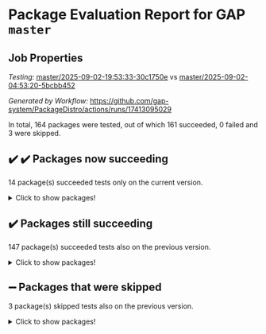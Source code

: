 # Package Evaluation Report for GAP `master`

## Job Properties

*Testing:* [master/2025-09-02-19:53:33-30c1750e](https://github.com/gap-system/PackageDistro/blob/data/reports/master/2025-09-02-19:53:33-30c1750e) vs [master/2025-09-02-04:53:20-5bcbb452](https://github.com/gap-system/PackageDistro/blob/data/reports/master/2025-09-02-04:53:20-5bcbb452)

*Generated by Workflow:* https://github.com/gap-system/PackageDistro/actions/runs/17413095029

In total, 164 packages were tested, out of which 161 succeeded, 0 failed and 3 were skipped.

## :heavy_check_mark: :heavy_check_mark: Packages now succeeding

14 package(s) succeeded tests only on the current version.
<details><summary>Click to show packages!</summary>

- atlasrep 2.1.9 [(success)](https://github.com/gap-system/PackageDistro/actions/runs/17413095029/job/49437146265) vs atlasrep 2.1.9 [(failure)](https://github.com/gap-system/PackageDistro/actions/runs/17391505449/job/49370536281)
- corefreesub 0.6 [(success)](https://github.com/gap-system/PackageDistro/actions/runs/17413095029/job/49437146279) vs corefreesub 0.6 [(failure)](https://github.com/gap-system/PackageDistro/actions/runs/17391505449/job/49370536282)
- ctbllib 1.3.11 [(success)](https://github.com/gap-system/PackageDistro/actions/runs/17413095029/job/49437146361) vs ctbllib 1.3.11 [(failure)](https://github.com/gap-system/PackageDistro/actions/runs/17391505449/job/49370536294)
- cubefree 1.21 [(success)](https://github.com/gap-system/PackageDistro/actions/runs/17413095029/job/49437146364) vs cubefree 1.21 [(failure)](https://github.com/gap-system/PackageDistro/actions/runs/17391505449/job/49370536296)
- grpconst 2.6.5 [(success)](https://github.com/gap-system/PackageDistro/actions/runs/17413095029/job/49437146389) vs grpconst 2.6.5 [(failure)](https://github.com/gap-system/PackageDistro/actions/runs/17391505449/job/49370536352)
- lins 0.9 [(success)](https://github.com/gap-system/PackageDistro/actions/runs/17413095029/job/49437146521) vs lins 0.9 [(failure)](https://github.com/gap-system/PackageDistro/actions/runs/17391505449/job/49370536389)
- majoranaalgebras 1.5.2 [(success)](https://github.com/gap-system/PackageDistro/actions/runs/17413095029/job/49437146494) vs majoranaalgebras 1.5.2 [(failure)](https://github.com/gap-system/PackageDistro/actions/runs/17391505449/job/49370536409)
- orb 5.0.1 [(success)](https://github.com/gap-system/PackageDistro/actions/runs/17413095029/job/49437146544) vs orb 5.0.1 [(failure)](https://github.com/gap-system/PackageDistro/actions/runs/17391505449/job/49370536431)
- packagemanager 1.6.3 [(success)](https://github.com/gap-system/PackageDistro/actions/runs/17413095029/job/49437146561) vs packagemanager 1.6.3 [(failure)](https://github.com/gap-system/PackageDistro/actions/runs/17391505449/job/49370536440)
- recog 1.4.4 [(success)](https://github.com/gap-system/PackageDistro/actions/runs/17413095029/job/49437146642) vs recog 1.4.4 [(failure)](https://github.com/gap-system/PackageDistro/actions/runs/17391505449/job/49370536485)
- semigroups 5.5.4 [(success)](https://github.com/gap-system/PackageDistro/actions/runs/17413095029/job/49437146595) vs semigroups 5.5.4 [(failure)](https://github.com/gap-system/PackageDistro/actions/runs/17391505449/job/49370536498)
- utils 0.91 [(success)](https://github.com/gap-system/PackageDistro/actions/runs/17413095029/job/49437146734) vs utils 0.91 [(failure)](https://github.com/gap-system/PackageDistro/actions/runs/17391505449/job/49370536499)
- wedderga 4.11.1 [(success)](https://github.com/gap-system/PackageDistro/actions/runs/17413095029/job/49437146719) vs wedderga 4.11.1 [(failure)](https://github.com/gap-system/PackageDistro/actions/runs/17391505449/job/49370536515)
- xmod 2.95 [(success)](https://github.com/gap-system/PackageDistro/actions/runs/17413095029/job/49437146732) vs xmod 2.95 [(failure)](https://github.com/gap-system/PackageDistro/actions/runs/17391505449/job/49370536507)
</details>

## :heavy_check_mark: Packages still succeeding

147 package(s) succeeded tests also on the previous version.
<details><summary>Click to show packages!</summary>

- 4ti2interface 2024.11-01 [(success)](https://github.com/gap-system/PackageDistro/actions/runs/17413095029/job/49437146239)
- ace 5.7.0 [(success)](https://github.com/gap-system/PackageDistro/actions/runs/17413095029/job/49437146246)
- aclib 1.3.3 [(success)](https://github.com/gap-system/PackageDistro/actions/runs/17413095029/job/49437146247)
- agt 0.3.1 [(success)](https://github.com/gap-system/PackageDistro/actions/runs/17413095029/job/49437146749)
- alco 1.1.1 [(success)](https://github.com/gap-system/PackageDistro/actions/runs/17413095029/job/49437146244)
- alnuth 3.2.1 [(success)](https://github.com/gap-system/PackageDistro/actions/runs/17413095029/job/49437146238)
- anupq 3.3.2 [(success)](https://github.com/gap-system/PackageDistro/actions/runs/17413095029/job/49437146256)
- autodoc 2025.05.09 [(success)](https://github.com/gap-system/PackageDistro/actions/runs/17413095029/job/49437146257)
- automata 1.16 [(success)](https://github.com/gap-system/PackageDistro/actions/runs/17413095029/job/49437146277)
- automgrp 1.3.3 [(success)](https://github.com/gap-system/PackageDistro/actions/runs/17413095029/job/49437146243)
- autpgrp 1.11.1 [(success)](https://github.com/gap-system/PackageDistro/actions/runs/17413095029/job/49437146274)
- cap 2025.08-03 [(success)](https://github.com/gap-system/PackageDistro/actions/runs/17413095029/job/49437146272)
- caratinterface 2.3.7 [(success)](https://github.com/gap-system/PackageDistro/actions/runs/17413095029/job/49437146268)
- cddinterface 2025.06.24 [(success)](https://github.com/gap-system/PackageDistro/actions/runs/17413095029/job/49437146285)
- circle 1.6.6 [(success)](https://github.com/gap-system/PackageDistro/actions/runs/17413095029/job/49437146291)
- classicpres 1.22 [(success)](https://github.com/gap-system/PackageDistro/actions/runs/17413095029/job/49437146264)
- cohomolo 1.6.11 [(success)](https://github.com/gap-system/PackageDistro/actions/runs/17413095029/job/49437146260)
- congruence 1.2.7 [(success)](https://github.com/gap-system/PackageDistro/actions/runs/17413095029/job/49437146278)
- corelg 1.57 [(success)](https://github.com/gap-system/PackageDistro/actions/runs/17413095029/job/49437146377)
- crime 1.6 [(success)](https://github.com/gap-system/PackageDistro/actions/runs/17413095029/job/49437146281)
- crisp 1.4.8 [(success)](https://github.com/gap-system/PackageDistro/actions/runs/17413095029/job/49437146311)
- crypting 0.10.6 [(success)](https://github.com/gap-system/PackageDistro/actions/runs/17413095029/job/49437146309)
- cryst 4.1.29 [(success)](https://github.com/gap-system/PackageDistro/actions/runs/17413095029/job/49437146401)
- crystcat 1.1.10 [(success)](https://github.com/gap-system/PackageDistro/actions/runs/17413095029/job/49437146345)
- curlinterface 2.4.2 [(success)](https://github.com/gap-system/PackageDistro/actions/runs/17413095029/job/49437146362)
- cvec 2.8.4 [(success)](https://github.com/gap-system/PackageDistro/actions/runs/17413095029/job/49437146436)
- datastructures 0.3.3 [(success)](https://github.com/gap-system/PackageDistro/actions/runs/17413095029/job/49437146336)
- deepthought 1.0.9 [(success)](https://github.com/gap-system/PackageDistro/actions/runs/17413095029/job/49437146366)
- design 1.8.2 [(success)](https://github.com/gap-system/PackageDistro/actions/runs/17413095029/job/49437146352)
- difsets 2.3.1 [(success)](https://github.com/gap-system/PackageDistro/actions/runs/17413095029/job/49437146356)
- digraphs 1.12.0 [(success)](https://github.com/gap-system/PackageDistro/actions/runs/17413095029/job/49437146343)
- edim 1.3.8 [(success)](https://github.com/gap-system/PackageDistro/actions/runs/17413095029/job/49437146337)
- example 4.4.1 [(success)](https://github.com/gap-system/PackageDistro/actions/runs/17413095029/job/49437146369)
- examplesforhomalg 2023.10-01 [(success)](https://github.com/gap-system/PackageDistro/actions/runs/17413095029/job/49437146374)
- factint 1.6.3 [(success)](https://github.com/gap-system/PackageDistro/actions/runs/17413095029/job/49437146359)
- ferret 1.0.14 [(success)](https://github.com/gap-system/PackageDistro/actions/runs/17413095029/job/49437146347)
- fga 1.5.0 [(success)](https://github.com/gap-system/PackageDistro/actions/runs/17413095029/job/49437146482)
- fining 1.5.6 [(success)](https://github.com/gap-system/PackageDistro/actions/runs/17413095029/job/49437146329)
- float 1.0.9 [(success)](https://github.com/gap-system/PackageDistro/actions/runs/17413095029/job/49437146339)
- format 1.4.4 [(success)](https://github.com/gap-system/PackageDistro/actions/runs/17413095029/job/49437146346)
- forms 1.2.13 [(success)](https://github.com/gap-system/PackageDistro/actions/runs/17413095029/job/49437146379)
- fplsa 1.2.7 [(success)](https://github.com/gap-system/PackageDistro/actions/runs/17413095029/job/49437146354)
- fr 2.4.13 [(success)](https://github.com/gap-system/PackageDistro/actions/runs/17413095029/job/49437146351)
- francy 2.0.3 [(success)](https://github.com/gap-system/PackageDistro/actions/runs/17413095029/job/49437146372)
- fwtree 1.3 [(success)](https://github.com/gap-system/PackageDistro/actions/runs/17413095029/job/49437146388)
- gapdoc 1.6.7 [(success)](https://github.com/gap-system/PackageDistro/actions/runs/17413095029/job/49437146392)
- gauss 2024.11-01 [(success)](https://github.com/gap-system/PackageDistro/actions/runs/17413095029/job/49437146429)
- gaussforhomalg 2024.08-01 [(success)](https://github.com/gap-system/PackageDistro/actions/runs/17413095029/job/49437146380)
- gbnp 1.1.0 [(success)](https://github.com/gap-system/PackageDistro/actions/runs/17413095029/job/49437146404)
- generalizedmorphismsforcap 2025.08-01 [(success)](https://github.com/gap-system/PackageDistro/actions/runs/17413095029/job/49437146394)
- genss 1.6.9 [(success)](https://github.com/gap-system/PackageDistro/actions/runs/17413095029/job/49437146428)
- gradedmodules 2024.12-01 [(success)](https://github.com/gap-system/PackageDistro/actions/runs/17413095029/job/49437146417)
- gradedringforhomalg 2024.07-01 [(success)](https://github.com/gap-system/PackageDistro/actions/runs/17413095029/job/49437146396)
- grape 4.9.2 [(success)](https://github.com/gap-system/PackageDistro/actions/runs/17413095029/job/49437146402)
- groupoids 1.78 [(success)](https://github.com/gap-system/PackageDistro/actions/runs/17413095029/job/49437146384)
- guarana 0.96.3 [(success)](https://github.com/gap-system/PackageDistro/actions/runs/17413095029/job/49437146419)
- guava 3.20 [(success)](https://github.com/gap-system/PackageDistro/actions/runs/17413095029/job/49437146411)
- hap 1.70 [(success)](https://github.com/gap-system/PackageDistro/actions/runs/17413095029/job/49437146433)
- hapcryst 0.1.15 [(success)](https://github.com/gap-system/PackageDistro/actions/runs/17413095029/job/49437146446)
- hecke 1.5.4 [(success)](https://github.com/gap-system/PackageDistro/actions/runs/17413095029/job/49437146438)
- help 4.0 [(success)](https://github.com/gap-system/PackageDistro/actions/runs/17413095029/job/49437146460)
- homalg 2024.01-01 [(success)](https://github.com/gap-system/PackageDistro/actions/runs/17413095029/job/49437146435)
- homalgtocas 2023.11-01 [(success)](https://github.com/gap-system/PackageDistro/actions/runs/17413095029/job/49437146443)
- ibnp 0.16 [(success)](https://github.com/gap-system/PackageDistro/actions/runs/17413095029/job/49437146468)
- idrel 2.48 [(success)](https://github.com/gap-system/PackageDistro/actions/runs/17413095029/job/49437146464)
- images 1.3.3 [(success)](https://github.com/gap-system/PackageDistro/actions/runs/17413095029/job/49437146455)
- inducereduce 1.1 [(success)](https://github.com/gap-system/PackageDistro/actions/runs/17413095029/job/49437146450)
- intpic 0.4.0 [(success)](https://github.com/gap-system/PackageDistro/actions/runs/17413095029/job/49437146456)
- io 4.9.3 [(success)](https://github.com/gap-system/PackageDistro/actions/runs/17413095029/job/49437146463)
- io_forhomalg 2023.02-04 [(success)](https://github.com/gap-system/PackageDistro/actions/runs/17413095029/job/49437146480)
- irredsol 1.4.4 [(success)](https://github.com/gap-system/PackageDistro/actions/runs/17413095029/job/49437146465)
- json 2.2.3 [(success)](https://github.com/gap-system/PackageDistro/actions/runs/17413095029/job/49437146469)
- jupyterkernel 1.5.1 [(success)](https://github.com/gap-system/PackageDistro/actions/runs/17413095029/job/49437146505)
- jupyterviz 1.5.6 [(success)](https://github.com/gap-system/PackageDistro/actions/runs/17413095029/job/49437146487)
- kan 1.37 [(success)](https://github.com/gap-system/PackageDistro/actions/runs/17413095029/job/49437146606)
- kbmag 1.5.11 [(success)](https://github.com/gap-system/PackageDistro/actions/runs/17413095029/job/49437146497)
- laguna 3.9.7 [(success)](https://github.com/gap-system/PackageDistro/actions/runs/17413095029/job/49437146502)
- liealgdb 2.2.1 [(success)](https://github.com/gap-system/PackageDistro/actions/runs/17413095029/job/49437146529)
- liepring 2.9.1 [(success)](https://github.com/gap-system/PackageDistro/actions/runs/17413095029/job/49437146513)
- liering 2.4.2 [(success)](https://github.com/gap-system/PackageDistro/actions/runs/17413095029/job/49437146493)
- linearalgebraforcap 2025.08-02 [(success)](https://github.com/gap-system/PackageDistro/actions/runs/17413095029/job/49437146507)
- localizeringforhomalg 2023.10-01 [(success)](https://github.com/gap-system/PackageDistro/actions/runs/17413095029/job/49437146498)
- loops 3.4.4 [(success)](https://github.com/gap-system/PackageDistro/actions/runs/17413095029/job/49437146525)
- lpres 1.1.1 [(success)](https://github.com/gap-system/PackageDistro/actions/runs/17413095029/job/49437146649)
- mapclass 1.4.6 [(success)](https://github.com/gap-system/PackageDistro/actions/runs/17413095029/job/49437146490)
- matgrp 0.72 [(success)](https://github.com/gap-system/PackageDistro/actions/runs/17413095029/job/49437146510)
- matricesforhomalg 2025.08-01 [(success)](https://github.com/gap-system/PackageDistro/actions/runs/17413095029/job/49437146501)
- modisom 3.0.0 [(success)](https://github.com/gap-system/PackageDistro/actions/runs/17413095029/job/49437146562)
- modulepresentationsforcap 2025.08-02 [(success)](https://github.com/gap-system/PackageDistro/actions/runs/17413095029/job/49437146524)
- modules 2024.12-01 [(success)](https://github.com/gap-system/PackageDistro/actions/runs/17413095029/job/49437146554)
- monoidalcategories 2025.08-02 [(success)](https://github.com/gap-system/PackageDistro/actions/runs/17413095029/job/49437146540)
- nconvex 2024.12-01 [(success)](https://github.com/gap-system/PackageDistro/actions/runs/17413095029/job/49437146542)
- nilmat 1.4.2 [(success)](https://github.com/gap-system/PackageDistro/actions/runs/17413095029/job/49437146560)
- nock 1.5 [(success)](https://github.com/gap-system/PackageDistro/actions/runs/17413095029/job/49437146541)
- normalizinterface 1.4.1 [(success)](https://github.com/gap-system/PackageDistro/actions/runs/17413095029/job/49437146563)
- nq 2.5.11 [(success)](https://github.com/gap-system/PackageDistro/actions/runs/17413095029/job/49437146536)
- numericalsgps 1.4.0 [(success)](https://github.com/gap-system/PackageDistro/actions/runs/17413095029/job/49437146556)
- openmath 11.5.3 [(success)](https://github.com/gap-system/PackageDistro/actions/runs/17413095029/job/49437146566)
- patternclass 2.4.5 [(success)](https://github.com/gap-system/PackageDistro/actions/runs/17413095029/job/49437146576)
- permut 2.0.5 [(success)](https://github.com/gap-system/PackageDistro/actions/runs/17413095029/job/49437146553)
- polenta 1.3.11 [(success)](https://github.com/gap-system/PackageDistro/actions/runs/17413095029/job/49437146526)
- polycyclic 2.17 [(success)](https://github.com/gap-system/PackageDistro/actions/runs/17413095029/job/49437146534)
- polymaking 0.8.7 [(success)](https://github.com/gap-system/PackageDistro/actions/runs/17413095029/job/49437146552)
- primgrp 4.0.0 [(success)](https://github.com/gap-system/PackageDistro/actions/runs/17413095029/job/49437146550)
- profiling 2.6.2 [(success)](https://github.com/gap-system/PackageDistro/actions/runs/17413095029/job/49437146584)
- qdistrnd 0.9.5 [(success)](https://github.com/gap-system/PackageDistro/actions/runs/17413095029/job/49437146653)
- qpa 1.35 [(success)](https://github.com/gap-system/PackageDistro/actions/runs/17413095029/job/49437146583)
- quagroup 1.8.4 [(success)](https://github.com/gap-system/PackageDistro/actions/runs/17413095029/job/49437146572)
- radiroot 2.9 [(success)](https://github.com/gap-system/PackageDistro/actions/runs/17413095029/job/49437146604)
- rcwa 4.7.1 [(success)](https://github.com/gap-system/PackageDistro/actions/runs/17413095029/job/49437146569)
- rds 1.8 [(success)](https://github.com/gap-system/PackageDistro/actions/runs/17413095029/job/49437146578)
- repndecomp 1.3.0 [(success)](https://github.com/gap-system/PackageDistro/actions/runs/17413095029/job/49437146631)
- repsn 3.1.2 [(success)](https://github.com/gap-system/PackageDistro/actions/runs/17413095029/job/49437146601)
- resclasses 4.7.3 [(success)](https://github.com/gap-system/PackageDistro/actions/runs/17413095029/job/49437146622)
- ringsforhomalg 2024.11-02 [(success)](https://github.com/gap-system/PackageDistro/actions/runs/17413095029/job/49437146615)
- sco 2023.08-01 [(success)](https://github.com/gap-system/PackageDistro/actions/runs/17413095029/job/49437146624)
- scscp 2.4.4 [(success)](https://github.com/gap-system/PackageDistro/actions/runs/17413095029/job/49437146590)
- sglppow 2.4 [(success)](https://github.com/gap-system/PackageDistro/actions/runs/17413095029/job/49437146686)
- sgpviz 0.999.6 [(success)](https://github.com/gap-system/PackageDistro/actions/runs/17413095029/job/49437146745)
- simpcomp 2.1.14 [(success)](https://github.com/gap-system/PackageDistro/actions/runs/17413095029/job/49437146637)
- singular 2025.08.26 [(success)](https://github.com/gap-system/PackageDistro/actions/runs/17413095029/job/49437146608)
- sl2reps 1.1 [(success)](https://github.com/gap-system/PackageDistro/actions/runs/17413095029/job/49437146650)
- sla 1.6.2 [(success)](https://github.com/gap-system/PackageDistro/actions/runs/17413095029/job/49437146621)
- smallantimagmas 0.4.1 [(success)](https://github.com/gap-system/PackageDistro/actions/runs/17413095029/job/49437146651)
- smallgrp 1.5.4 [(success)](https://github.com/gap-system/PackageDistro/actions/runs/17413095029/job/49437146643)
- smallsemi 0.7.2 [(success)](https://github.com/gap-system/PackageDistro/actions/runs/17413095029/job/49437146652)
- sonata 2.9.6 [(success)](https://github.com/gap-system/PackageDistro/actions/runs/17413095029/job/49437146636)
- sophus 1.27 [(success)](https://github.com/gap-system/PackageDistro/actions/runs/17413095029/job/49437146629)
- sotgrps 1.3 [(success)](https://github.com/gap-system/PackageDistro/actions/runs/17413095029/job/49437146668)
- spinsym 1.5.2 [(success)](https://github.com/gap-system/PackageDistro/actions/runs/17413095029/job/49437146684)
- standardff 1.0 [(success)](https://github.com/gap-system/PackageDistro/actions/runs/17413095029/job/49437146762)
- symbcompcc 1.3.2 [(success)](https://github.com/gap-system/PackageDistro/actions/runs/17413095029/job/49437146657)
- thelma 1.3 [(success)](https://github.com/gap-system/PackageDistro/actions/runs/17413095029/job/49437146661)
- tomlib 1.2.11 [(success)](https://github.com/gap-system/PackageDistro/actions/runs/17413095029/job/49437146763)
- toolsforhomalg 2025.05-01 [(success)](https://github.com/gap-system/PackageDistro/actions/runs/17413095029/job/49437146674)
- toric 1.9.6 [(success)](https://github.com/gap-system/PackageDistro/actions/runs/17413095029/job/49437146706)
- transgrp 3.6.5 [(success)](https://github.com/gap-system/PackageDistro/actions/runs/17413095029/job/49437146709)
- typeset 1.2.3 [(success)](https://github.com/gap-system/PackageDistro/actions/runs/17413095029/job/49437146692)
- ugaly 4.1.3 [(success)](https://github.com/gap-system/PackageDistro/actions/runs/17413095029/job/49437146701)
- unipot 1.6 [(success)](https://github.com/gap-system/PackageDistro/actions/runs/17413095029/job/49437146725)
- unitlib 5.0.0 [(success)](https://github.com/gap-system/PackageDistro/actions/runs/17413095029/job/49437146735)
- uuid 0.7 [(success)](https://github.com/gap-system/PackageDistro/actions/runs/17413095029/job/49437146702)
- walrus 0.9991 [(success)](https://github.com/gap-system/PackageDistro/actions/runs/17413095029/job/49437146712)
- wpe 0.8 [(success)](https://github.com/gap-system/PackageDistro/actions/runs/17413095029/job/49437146695)
- xmodalg 1.32 [(success)](https://github.com/gap-system/PackageDistro/actions/runs/17413095029/job/49437146711)
- yangbaxter 0.10.7 [(success)](https://github.com/gap-system/PackageDistro/actions/runs/17413095029/job/49437146729)
- zeromqinterface 0.17 [(success)](https://github.com/gap-system/PackageDistro/actions/runs/17413095029/job/49437146727)
</details>

## :heavy_minus_sign: Packages that were skipped

3 package(s) skipped tests also on the previous version.
<details><summary>Click to show packages!</summary>

- browse 1.8.21 [(skipped)](https://github.com/gap-system/PackageDistro/actions/runs/17413095029/job/49434881137)
- itc 1.5.1 [(skipped)](https://github.com/gap-system/PackageDistro/actions/runs/17413095029/job/49434881137)
- xgap 4.32 [(skipped)](https://github.com/gap-system/PackageDistro/actions/runs/17413095029/job/49434881137)
</details>

